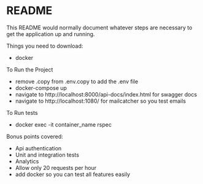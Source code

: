 # README

This README would normally document whatever steps are necessary to get the
application up and running.

Things you need to download:

* docker

To Run the Project

* remove .copy from .env.copy to add the .env file
* docker-compose up
* navigate to http://localhost:8000/api-docs/index.html for swagger docs
* navigate to http://localhost:1080/ for mailcatcher so you test emails

To Run tests

* docker exec -it container_name rspec

Bonus points covered:
* Api authentication
* Unit and integration tests
* Analytics
* Allow only 20 requests per hour
* add docker so you can test all features easily
